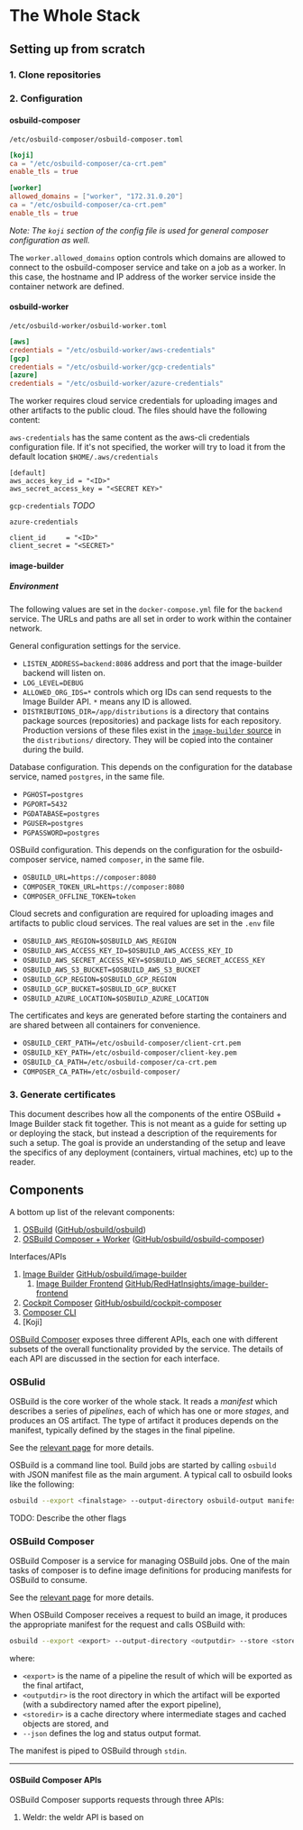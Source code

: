 # The Whole Stack

## Setting up from scratch

### 1. Clone repositories

### 2. Configuration

#### osbuild-composer

`/etc/osbuild-composer/osbuild-composer.toml`
```toml
[koji]
ca = "/etc/osbuild-composer/ca-crt.pem"
enable_tls = true

[worker]
allowed_domains = ["worker", "172.31.0.20"]
ca = "/etc/osbuild-composer/ca-crt.pem"
enable_tls = true
```

*Note: The `koji` section of the config file is used for general composer configuration as well.*

The `worker.allowed_domains` option controls which domains are allowed to connect to the osbuild-composer service and take on a job as a worker.
In this case, the hostname and IP address of the worker service inside the container network are defined.

#### osbuild-worker

`/etc/osbuild-worker/osbuild-worker.toml`
```toml
[aws]
credentials = "/etc/osbuild-worker/aws-credentials"
[gcp]
credentials = "/etc/osbuild-worker/gcp-credentials"
[azure]
credentials = "/etc/osbuild-worker/azure-credentials"
```

The worker requires cloud service credentials for uploading images and other artifacts to the public cloud.
The files should have the following content:

`aws-credentials` has the same content as the aws-cli credentials configuration file.
If it's not specified, the worker will try to load it from the default location `$HOME/.aws/credentials`
```
[default]
aws_acces_key_id = "<ID>"
aws_secret_access_key = "<SECRET KEY>"
```

`gcp-credentials`
*TODO*

`azure-credentials`
```
client_id     = "<ID>"
client_secret = "<SECRET>"
```

#### image-builder

##### Environment

The following values are set in the `docker-compose.yml` file for the `backend` service.
The URLs and paths are all set in order to work within the container network.

General configuration settings for the service.
- `LISTEN_ADDRESS=backend:8086` address and port that the image-builder backend will listen on.
- `LOG_LEVEL=DEBUG`
- `ALLOWED_ORG_IDS=*` controls which org IDs can send requests to the Image Builder API.  `*` means any ID is allowed.
- `DISTRIBUTIONS_DIR=/app/distributions` is a directory that contains package sources (repositories) and package lists for each repository.  Production versions of these files exist in the [`image-builder` source][github/image-builder] in the `distributions/` directory.  They will be copied into the container during the build.

Database configuration.  This depends on the configuration for the database service, named `postgres`, in the same file.
- `PGHOST=postgres`
- `PGPORT=5432`
- `PGDATABASE=postgres`
- `PGUSER=postgres`
- `PGPASSWORD=postgres`

OSBuild configuration.  This depends on the configuration for the osbuild-composer service, named `composer`, in the same file.
- `OSBUILD_URL=https://composer:8080`
- `COMPOSER_TOKEN_URL=https://composer:8080`
- `COMPOSER_OFFLINE_TOKEN=token`

Cloud secrets and configuration are required for uploading images and artifacts to public cloud services.
The real values are set in the `.env` file
- `OSBUILD_AWS_REGION=$OSBUILD_AWS_REGION`
- `OSBUILD_AWS_ACCESS_KEY_ID=$OSBUILD_AWS_ACCESS_KEY_ID`
- `OSBUILD_AWS_SECRET_ACCESS_KEY=$OSBUILD_AWS_SECRET_ACCESS_KEY`
- `OSBUILD_AWS_S3_BUCKET=$OSBUILD_AWS_S3_BUCKET`
- `OSBUILD_GCP_REGION=$OSBUILD_GCP_REGION`
- `OSBUILD_GCP_BUCKET=$OSBULID_GCP_BUCKET`
- `OSBUILD_AZURE_LOCATION=$OSBUILD_AZURE_LOCATION`

The certificates and keys are generated before starting the containers and are shared between all containers for convenience.
- `OSBUILD_CERT_PATH=/etc/osbuild-composer/client-crt.pem`
- `OSBUILD_KEY_PATH=/etc/osbuild-composer/client-key.pem`
- `OSBUILD_CA_PATH=/etc/osbuild-composer/ca-crt.pem`
- `COMPOSER_CA_PATH=/etc/osbuild-composer/`



### 3. Generate certificates





This document describes how all the components of the entire OSBuild + Image Builder stack fit together.
This is not meant as a guide for setting up or deploying the stack, but instead a description of the requirements for such a setup.
The goal is provide an understanding of the setup and leave the specifics of any deployment (containers, virtual machines, etc) up to the reader.

## Components

A bottom up list of the relevant components:
1. [OSBuild][guides/osbuild] ([GitHub/osbuild/osbuild][github/osbuild])
2. [OSBuild Composer + Worker][guides/osbuild-composer] ([GitHub/osbuild/osbuild-composer][github/osbuild-composer])

Interfaces/APIs
1. [Image Builder](#image-builder) [GitHub/osbuild/image-builder](https://github.com/osbuild/image-builder)
   1. [Image Builder Frontend](#image-builder-frontend) [GitHub/RedHatInsights/image-builder-frontend](https://github.com/RedHatInsights/image-builder-frontend/issues)
2. [Cockpit Composer](#cockpit-composer) [GitHub/osbuild/cockpit-composer](https://github.com/osbuild/cockpit-composer)
3. [Composer CLI](#composer-cli)
4. [Koji]


[OSBuild Composer](#osbuild-composer) exposes three different APIs, each one with different subsets of the overall functionality provided by the service.
The details of each API are discussed in the section for each interface.

### OSBulid

OSBuild is the core worker of the whole stack.
It reads a *manifest* which describes a series of *pipelines*, each of which has one or more *stages*, and produces an OS artifact.
The type of artifact it produces depends on the manifest, typically defined by the stages in the final pipeline.

See the [relevant page][guides/osbuild] for more details.

OSBuild is a command line tool.
Build jobs are started by calling `osbuild` with JSON manifest file as the main argument.
A typical call to osbuild looks like the following:

```bash
osbuild --export <finalstage> --output-directory osbuild-output manifest.json
```

TODO: Describe the other flags


### OSBuild Composer

OSBuild Composer is a service for managing OSBuild jobs.
One of the main tasks of composer is to define image definitions for producing manifests for OSBuild to consume.


See the [relevant page][guides/osbuild-composer] for more details.

When OSBuild Composer receives a request to build an image, it produces the appropriate manifest for the request and calls OSBuild with:
```bash
osbuild --export <export> --output-directory <outputdir> --store <storedir> --json -
```
where:
- `<export>` is the name of a pipeline the result of which will be exported as the final artifact,
- `<outputdir>` is the root directory in which the artifact will be exported (with a subdirectory named after the export pipeline),
- `<storedir>` is a cache directory where intermediate stages and cached objects are stored, and
- `--json` defines the log and status output format.

The manifest is piped to OSBuild through `stdin`.

-----

#### OSBuild Composer APIs

OSBuild Composer supports requests through three APIs:
1. Weldr: the weldr API is based on 

<!--

## NOTES

- Image Builder database: Requests to image builder are assigned to a user ID.  Users can only see their own org's composes.
- Composer stores output of osbuild alongside manifest, success flag, and start and end timestamps.

-->

<!-- links -->

[guides/osbuild]: osbuild.html
[github/osbuild]: https://github.com/osbuild/osbuild
[guides/osbuild-composer]: osbuild-composer.html
[github/osbuild-composer]: https://github.com/osbuild/osbuild-composer
[github/image-builder]: https://github.com/osbuild/image-builder
